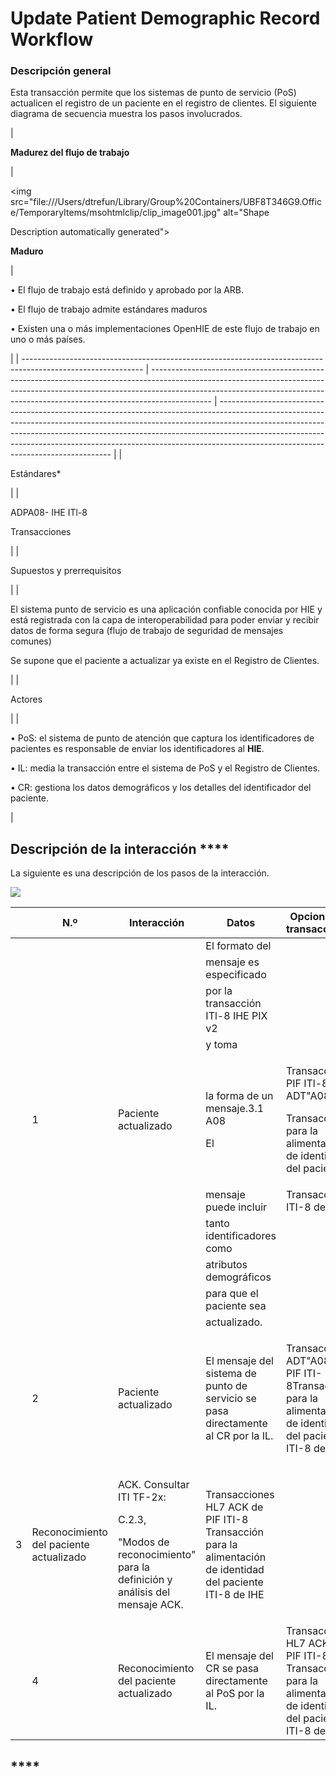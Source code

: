 # Update Patient Demographic Record Workflow

### **Descripción general**

Esta transacción permite que los sistemas de punto de servicio (PoS) actualicen el registro de un paciente en el registro de clientes. El siguiente diagrama de secuencia muestra los pasos involucrados.



| <p> </p><p> </p><p> </p><p> </p><p> </p><p> </p><p> </p><p><strong>Madurez del flujo de trabajo</strong></p> | <p> </p><p> </p><p> </p><p> </p><p> </p><p><img src="file:///Users/dtrefun/Library/Group%20Containers/UBF8T346G9.Office/TemporaryItems/msohtmlclip/clip_image001.jpg" alt="Shape

Description automatically generated"></p><p><strong>Maduro</strong></p> | <p> </p><p> </p><p>•     El flujo de trabajo está definido y aprobado por la ARB.</p><p>•     El flujo de trabajo admite estándares maduros</p><p>•     Existen una o más implementaciones OpenHIE de este flujo de trabajo en uno o más países.</p>                                                                                                                        |
| ------------------------------------------------------------------------------------------------------------ | --------------------------------------------------------------------------------------------------------------------------------------------------------------------------------------------------------------------------------------------------------- | --------------------------------------------------------------------------------------------------------------------------------------------------------------------------------------------------------------------------------------------------------------------------------------------------------------------------------------------------------------------------- |
| <p> </p><p>Estándares*</p>                                                                                   |                                                                                                                                                                                                                                                           | <p>ADPA08- IHE ITl-8</p><p>Transacciones</p>                                                                                                                                                                                                                                                                                                                                |
| <p> </p><p> </p><p> </p><p> </p><p> </p><p> </p><p> </p><p> </p><p>Supuestos y prerrequisitos</p>            |                                                                                                                                                                                                                                                           | <p> </p><p> </p><p>El sistema punto de servicio  es una aplicación confiable conocida por HIE y está registrada con la capa de interoperabilidad para poder enviar y recibir datos de forma segura (flujo de trabajo de seguridad de mensajes comunes)</p><p>Se supone que el paciente a actualizar ya existe en el Registro de Clientes.</p>                               |
| <p> </p><p> </p><p> </p><p> </p><p> </p><p> </p><p> </p><p> </p><p> </p><p>Actores</p>                       |                                                                                                                                                                                                                                                           | <p> </p><p> </p><p>•     PoS: el sistema de punto de atención que captura los identificadores de pacientes es responsable de enviar los identificadores al <strong>HIE</strong>.</p><p>•     IL: media la transacción entre el sistema de PoS y el Registro de Clientes.</p><p>•     CR: gestiona los datos demográficos y los detalles del identificador del paciente.</p> |

## Descripción de la interacción ****&#x20;

La siguiente es una descripción de los pasos de la interacción.

![](https://lh3.googleusercontent.com/LPkYsrvX4ygNHxQwkssyYliNGHGUBuyDo9h4TXrP4cHC6881jdodNXLynSaNWCqZz4Khhosk7o4H2NKpjTDcV83DW\_2xoIhWCOiteO5mbb\_Ch-V7mmlEbTBcwfAHXJhz4A)



|                  | N.º                                     | Interacción                                                                                                                  | Datos                                                                                                      | Opciones de transacciones                                                                                              |
| ---------------- | --------------------------------------- | ---------------------------------------------------------------------------------------------------------------------------- | ---------------------------------------------------------------------------------------------------------- | ---------------------------------------------------------------------------------------------------------------------- |
|                  |                                         |                                                                                                                              | El formato del                                                                                             |                                                                                                                        |
|                  |                                         |                                                                                                                              | mensaje es especificado                                                                                    |                                                                                                                        |
|                  |                                         |                                                                                                                              | por la transacción ITl-8 IHE PIX v2                                                                        |                                                                                                                        |
|                  |                                         |                                                                                                                              | y toma                                                                                                     |                                                                                                                        |
|                  | <p> </p><p> </p><p>1</p>                | <p> </p><p> </p><p>Paciente actualizado</p>                                                                                  | <p>la forma de un mensaje.3.1 A08</p><p>  El</p>                                                           | <p>Transacción PIF ITl-8 ADT"A08</p><p>Transacciones para la alimentación de identidad del paciente</p>                |
|                  |                                         |                                                                                                                              | mensaje puede incluir                                                                                      | Transacción ITI-8 de IHE                                                                                               |
|                  |                                         |                                                                                                                              | tanto identificadores como                                                                                 |                                                                                                                        |
|                  |                                         |                                                                                                                              | atributos demográficos                                                                                     |                                                                                                                        |
|                  |                                         |                                                                                                                              | para que el paciente sea                                                                                   |                                                                                                                        |
|                  |                                         |                                                                                                                              | actualizado.                                                                                               |                                                                                                                        |
|                  | <p> </p><p> </p><p> </p><p>2</p>        | <p> </p><p> </p><p> </p><p>Paciente actualizado</p>                                                                          | El mensaje del sistema de punto de servicio se pasa directamente al CR por la IL.                          | <p> </p><p>Transacción ADT"A08 de PIF ITI-8Transacción para la alimentación de identidad del paciente ITI-8 de IHE</p> |
| <p> </p><p>3</p> | Reconocimiento del paciente actualizado | <p>ACK. Consultar ITI TF-2x:</p><p>C.2.3,</p><p>"Modos de reconocimiento" para la definición y análisis del mensaje ACK.</p> | Transacciones HL7 ACK de PIF ITI-8 Transacción para la alimentación de identidad del paciente ITI-8 de IHE |                                                                                                                        |
|                  | <p> </p><p> </p><p>4</p>                | <p> </p><p>Reconocimiento del paciente actualizado</p>                                                                       | El mensaje del CR se pasa directamente al PoS por la IL.                                                   | Transacciones HL7 ACK de PIF ITI-8 Transacción para la alimentación de identidad del paciente ITI-8 de IHE             |

## ****
